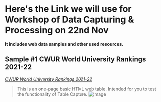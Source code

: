 # Here's the Link we will use for Workshop of Data Capturing & Processing on 22nd Nov
**It includes web data samples and other used resources.**

## Sample #1 CWUR World University Rankings 2021-22
*[CWUR World University Rankings 2021-22](https://cwur.org/2021-22.php)*

> This is an one-page basic HTML web table. Intended for you to test the functionality of Table Capture.
![image](https://user-images.githubusercontent.com/32707423/142763448-0fd2cc58-1bca-4e4b-979f-14bc4e40c715.png)
